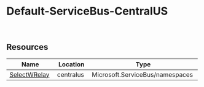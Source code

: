 # Default-ServiceBus-CentralUS 
 
## Resources


| Name | Location | Type |
| --- | --- | --- |
| [SelectWRelay](SelectWRelay--113326776.md)  | centralus  | Microsoft.ServiceBus/namespaces  |



